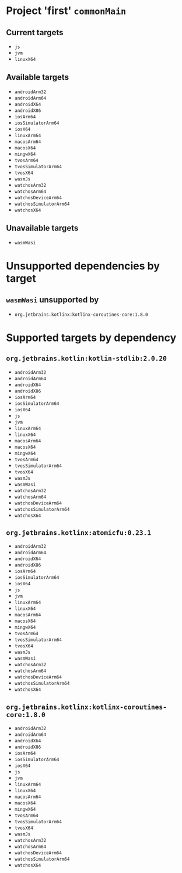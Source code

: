# Project 'first' `commonMain`

## Current targets
- `js`
- `jvm`
- `linuxX64`

## Available targets
- `androidArm32`
- `androidArm64`
- `androidX64`
- `androidX86`
- `iosArm64`
- `iosSimulatorArm64`
- `iosX64`
- `linuxArm64`
- `macosArm64`
- `macosX64`
- `mingwX64`
- `tvosArm64`
- `tvosSimulatorArm64`
- `tvosX64`
- `wasmJs`
- `watchosArm32`
- `watchosArm64`
- `watchosDeviceArm64`
- `watchosSimulatorArm64`
- `watchosX64`

## Unavailable targets
- `wasmWasi`


# Unsupported dependencies by target

## `wasmWasi` unsupported by
- `org.jetbrains.kotlinx:kotlinx-coroutines-core:1.8.0`


# Supported targets by dependency

## `org.jetbrains.kotlin:kotlin-stdlib:2.0.20`
- `androidArm32`
- `androidArm64`
- `androidX64`
- `androidX86`
- `iosArm64`
- `iosSimulatorArm64`
- `iosX64`
- `js`
- `jvm`
- `linuxArm64`
- `linuxX64`
- `macosArm64`
- `macosX64`
- `mingwX64`
- `tvosArm64`
- `tvosSimulatorArm64`
- `tvosX64`
- `wasmJs`
- `wasmWasi`
- `watchosArm32`
- `watchosArm64`
- `watchosDeviceArm64`
- `watchosSimulatorArm64`
- `watchosX64`

## `org.jetbrains.kotlinx:atomicfu:0.23.1`
- `androidArm32`
- `androidArm64`
- `androidX64`
- `androidX86`
- `iosArm64`
- `iosSimulatorArm64`
- `iosX64`
- `js`
- `jvm`
- `linuxArm64`
- `linuxX64`
- `macosArm64`
- `macosX64`
- `mingwX64`
- `tvosArm64`
- `tvosSimulatorArm64`
- `tvosX64`
- `wasmJs`
- `wasmWasi`
- `watchosArm32`
- `watchosArm64`
- `watchosDeviceArm64`
- `watchosSimulatorArm64`
- `watchosX64`

## `org.jetbrains.kotlinx:kotlinx-coroutines-core:1.8.0`
- `androidArm32`
- `androidArm64`
- `androidX64`
- `androidX86`
- `iosArm64`
- `iosSimulatorArm64`
- `iosX64`
- `js`
- `jvm`
- `linuxArm64`
- `linuxX64`
- `macosArm64`
- `macosX64`
- `mingwX64`
- `tvosArm64`
- `tvosSimulatorArm64`
- `tvosX64`
- `wasmJs`
- `watchosArm32`
- `watchosArm64`
- `watchosDeviceArm64`
- `watchosSimulatorArm64`
- `watchosX64`

